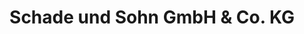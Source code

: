 ---
title: "Schade und Sohn GmbH & Co. KG"
url: /bad-hersfeld/schade-und-sohn-gmbh-und-co-kg-am-giegenberg/
shop: Autohaus
---